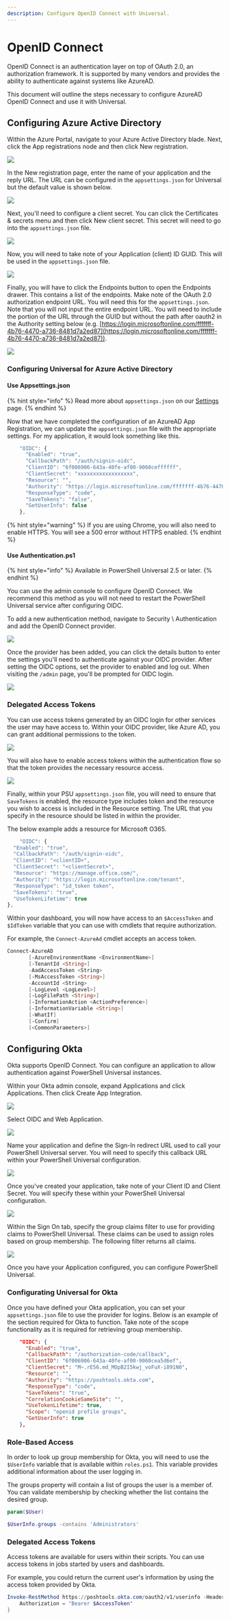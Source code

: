 ```yaml
---
description: Configure OpenID Connect with Universal.
---
```


# OpenID Connect

OpenID Connect is an authentication layer on top of OAuth 2.0, an authorization framework. It is supported by many vendors and provides the ability to authenticate against systems like AzureAD.

This document will outline the steps necessary to configure AzureAD OpenID Connect and use it with Universal.

## Configuring Azure Active Directory

Within the Azure Portal, navigate to your Azure Active Directory blade. Next, click the App registrations node and then click New registration.

![](<../../.gitbook/assets/image (31).png>)

In the New registration page, enter the name of your application and the reply URL. The URL can be configured in the `appsettings.json` for Universal but the default value is shown below.

![](<../../.gitbook/assets/image (33).png>)

Next, you'll need to configure a client secret. You can click the Certificates & secrets menu and then click New client secret. This secret will need to go into the `appsettings.json` file.

![](<../../.gitbook/assets/image (29).png>)

Now, you will need to take note of your Application (client) ID GUID. This will be used in the `appsettings.json` file.

![](<../../.gitbook/assets/image (34).png>)

Finally, you will have to click the Endpoints button to open the Endpoints drawer. This contains a list of the endpoints. Make note of the OAuth 2.0 authorization endpoint URL. You will need this for the `appsettings.json`. Note that you will not input the entire endpoint URL. You will need to include the portion of the URL through the GUID but without the path after oauth2 in the Authority setting below (e.g. [https://login.microsoftonline.com/fffffff-4b76-4470-a736-8481d7a2ed87](https://login.microsoftonline.com/fffffff-4b76-4470-a736-8481d7a2ed87)).

![](<../../.gitbook/assets/image (32).png>)



### Configuring Universal for Azure Active Directory

#### Use Appsettings.json

{% hint style="info" %}
Read more about `appsettings.json` on our [Settings ](../settings.md)page.
{% endhint %}

Now that we have completed the configuration of an AzureAD App Registration, we can update the `appsettings.json` file with the appropriate settings. For my application, it would look something like this.

```javascript
    "OIDC": {
      "Enabled": "true",
      "CallbackPath": "/auth/signin-oidc",
      "ClientID": "6f006906-643a-40fe-af00-9060ceffffff",
      "ClientSecret": "xxxxxxxxxxxxxxxxxx",
      "Resource": "",
      "Authority": "https://login.microsoftonline.com/fffffff-4b76-4470-a736-8481d7a2ed87",
      "ResponseType": "code",
      "SaveTokens": "false",
      "GetUserInfo": false
    },
```

{% hint style="warning" %}
If you are using Chrome, you will also need to enable HTTPS. You will see a 500 error without HTTPS enabled.&#x20;
{% endhint %}

#### Use Authentication.ps1

{% hint style="info" %}
Available in PowerShell Universal 2.5 or later.&#x20;
{% endhint %}

You can use the admin console to configure OpenID Connect. We recommend this method as you will not need to restart the PowerShell Universal service after configuring OIDC.&#x20;

To add a new authentication method, navigate to Security \ Authentication and add the OpenID Connect provider.&#x20;

![](<../../.gitbook/assets/image (302) (1) (1) (1).png>)

Once the provider has been added, you can click the details button to enter the settings you'll need to authenticate against your OIDC provider. After setting the OIDC options, set the provider to enabled and log out. When visiting the `/admin` page, you'll be prompted for OIDC login.&#x20;

![](<../../.gitbook/assets/image (307) (1) (1) (1).png>)

### Delegated Access Tokens

You can use access tokens generated by an OIDC login for other services the user may have access to. Within your OIDC provider, like Azure AD, you can grant additional permissions to the token.

![](<../../.gitbook/assets/image (215).png>)

You will also have to enable access tokens within the authentication flow so that the token provides the necessary resource access.

![](<../../.gitbook/assets/image (216).png>)

Finally, within your PSU `appsettings.json` file, you will need to ensure that `SaveTokens` is enabled, the resource type includes token and the resource you wish to access is included in the Resource setting. The URL that you specify in the resource should be listed in within the provider.

The below example adds a resource for Microsoft O365.

```javascript
    "OIDC": {
  "Enabled": "true",
  "CallbackPath": "/auth/signin-oidc",
  "ClientID": "<clientID>",
  "ClientSecret": "<clientSecret>",
  "Resource": "https://manage.office.com/",
  "Authority": "https://login.microsoftonline.com/tenant",
  "ResponseType": "id_token token",
  "SaveTokens": "true",
  "UseTokenLifetime": true
},
```

Within your dashboard, you will now have access to an `$AccessToken` and `$IdToken` variable that you can use with cmdlets that require authorization.

For example, the `Connect-AzureAd` cmdlet accepts an access token.

```powershell
Connect-AzureAD
       [-AzureEnvironmentName <EnvironmentName>]
       [-TenantId <String>]
       -AadAccessToken <String>
       [-MsAccessToken <String>]
       -AccountId <String>
       [-LogLevel <LogLevel>]
       [-LogFilePath <String>]
       [-InformationAction <ActionPreference>]
       [-InformationVariable <String>]
       [-WhatIf]
       [-Confirm]
       [<CommonParameters>]
```

## Configuring Okta

Okta supports OpenID Connect. You can configure an application to allow authentication against PowerShell Universal instances.&#x20;

Within your Okta admin console, expand Applications and click Applications. Then click Create App Integration.&#x20;

![](<../../.gitbook/assets/image (277).png>)

Select OIDC and Web Application.&#x20;

![](<../../.gitbook/assets/image (276).png>)

Name your application and define the Sign-In redirect URL used to call your PowerShell Universal server. You will need to specify this callback URL within your PowerShell Universal configuration.&#x20;

![](<../../.gitbook/assets/image (278).png>)

Once you've created your application, take note of your Client ID and Client Secret. You will specify these within your PowerShell Universal configuration.&#x20;

![](<../../.gitbook/assets/image (280).png>)

Within the Sign On tab, specify the group claims filter to use for providing claims to PowerShell Universal. These claims can be used to assign roles based on group membership. The following filter returns all claims.&#x20;

![](<../../.gitbook/assets/image (279).png>)

Once you have your Application configured, you can configure PowerShell Universal.&#x20;

### Configurating Universal for Okta

Once you have defined your Okta application, you can set your `appsettings.json` file to use the provider for logins. Below is an example of the section required for Okta to function. Take note of the scope functionality as it is required for retrieving group membership.

```json
    "OIDC": {
      "Enabled": "true",
      "CallbackPath": "/authorization-code/callback",
      "ClientID": "6f006906-643a-40fe-af00-9060cea5d6ef",
      "ClientSecret": "M~.rE56.md_MOpB2I5kwj_voFuX-i891N0",
      "Resource": "",
      "Authority": "https://poshtools.okta.com",
      "ResponseType": "code",
      "SaveTokens": "true",
      "CorrelationCookieSameSite": "",
      "UseTokenLifetime": true,
      "Scope": "openid profile groups",
      "GetUserInfo": true
    },
```

### Role-Based Access

In order to look up group membership for Okta, you will need to use the `$UserInfo` variable that is available within `roles.ps1`. This variable provides additional information about the user logging in.&#x20;

The groups property will contain a list of groups the user is a member of. You can validate membership by checking whether the list contains the desired group.&#x20;

```powershell
param($User)

$UserInfo.groups -contains 'Administrators'
```

### Delegated Access Tokens&#x20;

Access tokens are available for users within their scripts. You can use access tokens in jobs started by users and dashboards.&#x20;

For example, you could return the current user's information by using the access token provided by Okta.&#x20;

```powershell
Invoke-RestMethod https://poshtools.okta.com/oauth2/v1/userinfo -Headers @{
    Authorization = "Bearer $AccessToken"
}
```

